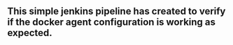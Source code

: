 ## This simple jenkins pipeline has created to verify if the docker agent configuration is working as expected.
